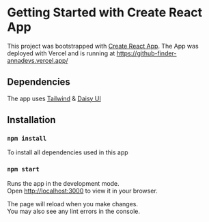 # Getting Started with Create React App

This project was bootstrapped with [Create React App](https://github.com/facebook/create-react-app). The App was deployed with Vercel and is running at https://github-finder-annadevs.vercel.app/

## Dependencies

The app uses [Tailwind](https://tailwindcss.com/docs/guides/create-react-app) & [Daisy UI](https://daisyui.com/)

## Installation

### `npm install`
To install all dependencies used in this app

### `npm start`

Runs the app in the development mode.\
Open [http://localhost:3000](http://localhost:3000) to view it in your browser.

The page will reload when you make changes.\
You may also see any lint errors in the console.

